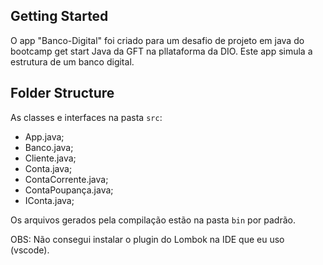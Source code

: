 ## Getting Started

O app "Banco-Digital" foi criado para um desafio de projeto em java do bootcamp get start Java da GFT na pllataforma da DIO. Este app simula a estrutura de um banco digital. 

## Folder Structure

As classes e interfaces na pasta `src`: 
- App.java;
- Banco.java;
- Cliente.java;
- Conta.java;
- ContaCorrente.java;
- ContaPoupança.java;
- IConta.java;

Os arquivos gerados pela compilação estão na pasta `bin` por padrão.

OBS: Não consegui instalar o plugin do Lombok na IDE que eu uso (vscode).
